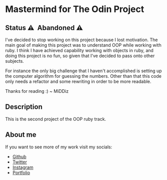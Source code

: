 # Mastermind for The Odin Project

## Status ⚠ ️ Abandoned ⚠
I've decided to stop working on this project because I lost motivation.
The main goal of making this project was to understand OOP while working with ruby.
I think I have achieved capability working with objects in ruby, and doing this project is no fun, so given that I've decided to pass onto other subjects.

For instance the only big challenge that I haven't accomplished is setting up the computer algorithm  for guessing the numbers.
Other than that this code only needs a refactor and some rewriting in order to be more readable.

Thanks for reading :) ~ MiDDiz


## Description
This is the second project of the OOP ruby track.

## About me
If you want to see more of my work visit my socials:
* [Github](https://github.com/MiDDiz)
* [Twitter](https://twitter.com/home)
* [Instagram](https://www.instagram.com/its_middiz/)
* [Portfolio](https://middiz.github.io/main/)